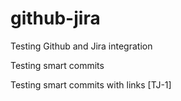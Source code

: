 # github-jira

Testing Github and Jira integration

Testing smart commits

Testing smart commits with links [TJ-1]
